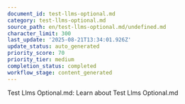 ```yaml
---
document_id: test-llms-optional.md
category: test-llms-optional.md
source_path: en/test-llms-optional.md/undefined.md
character_limit: 300
last_update: '2025-08-21T13:34:01.926Z'
update_status: auto_generated
priority_score: 70
priority_tier: medium
completion_status: completed
workflow_stage: content_generated
---
```

Test Llms Optional.md: Learn about Test Llms Optional.md
